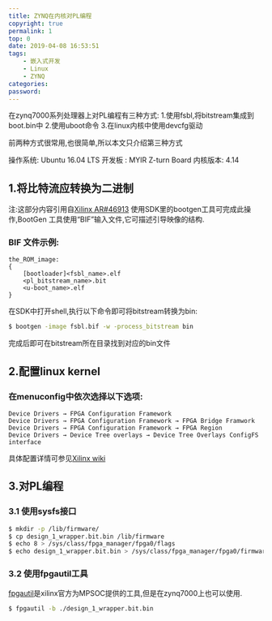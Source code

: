 ```yaml
---
title: ZYNQ在内核对PL编程
copyright: true
permalink: 1
top: 0
date: 2019-04-08 16:53:51
tags:
    - 嵌入式开发
    - Linux
    - ZYNQ
categories:
password:
---
```


在zynq7000系列处理器上对PL编程有三种方式:
1.使用fsbl,将bitstream集成到boot.bin中
2.使用uboot命令
3.在linux内核中使用devcfg驱动

前两种方式很常用,也很简单,所以本文只介绍第三种方式

操作系统: Ubuntu 16.04 LTS
开发板  : MYIR Z-turn Board
内核版本: 4.14

<!-- more -->

## 1.将比特流应转换为二进制
注:这部分内容引用自[Xilinx AR#46913](https://china.xilinx.com/support/answers/46913.html)
使用SDK里的bootgen工具可完成此操作,BootGen 工具使用“BIF”输入文件,它可描述引导映像的结构.

### BIF 文件示例:
    the_ROM_image:
    {
        [bootloader]<fsbl_name>.elf
        <pl_bitstream_name>.bit
        <u-boot_name>.elf
    }

在SDK中打开shell,执行以下命令即可将bitstream转换为bin:
```bash
$ bootgen -image fsbl.bif -w -process_bitstream bin
```
完成后即可在bitstream所在目录找到对应的bin文件

## 2.配置linux kernel
### 在menuconfig中依次选择以下选项:
    Device Drivers → FPGA Configuration Framework
    Device Drivers → FPGA Configuration Framework → FPGA Bridge Framwork
    Device Drivers → FPGA Configuration Framework → FPGA Region
    Device Drivers → Device Tree overlays → Device Tree Overlays ConfigFS interface

具体配置详情可参见[Xilinx wiki](https://xilinx-wiki.atlassian.net/wiki/spaces/A/pages/18841645/Solution+Zynq+PL+Programming+With+FPGA+Manager)

## 3.对PL编程

### 3.1 使用sysfs接口
```bash
$ mkdir -p /lib/firmware/
$ cp design_1_wrapper.bit.bin /lib/firmware
$ echo 8 > /sys/class/fpga_manager/fpga0/flags
$ echo design_1_wrapper.bit.bin > /sys/class/fpga_manager/fpga0/firmware
```

### 3.2 使用fpgautil工具
[fpgautil](https://xilinx-wiki.atlassian.net/wiki/download/attachments/18841847/fpgautil.c?version=2&modificationDate=1549947129137&cacheVersion=1&api=v2)是xilinx官方为MPSOC提供的工具,但是在zynq7000上也可以使用.
```bash
$ fpgautil -b ./design_1_wrapper.bit.bin
```